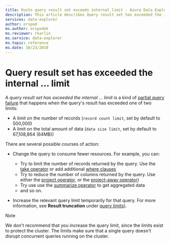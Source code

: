 ```yaml
---
title: Kusto query result set exceeds internal limit - Azure Data Explorer
description: This article describes Query result set has exceeded the internal ... limit in Azure Data Explorer.
services: data-explorer
author: orspod
ms.author: orspodek
ms.reviewer: rkarlin
ms.service: data-explorer
ms.topic: reference
ms.date: 10/23/2018
---
```

# Query result set has exceeded the internal ... limit

A *query result set has exceeded the internal ... limit* is a kind of
[partial query failure](partialqueryfailures.md) that happens when the
query's result has exceeded one of two limits:
* A limit on the number of records (`record count limit`, set by default to
  500,000)
* A limit on the total amount of data (`data size limit`, set by default
to  67,108,864 (64MB))

There are several possible courses of action:

* Change the query to consume fewer resources. 
  For example, you can:
  * Try to limit the number of records returned by the query. Use the [take operator](../query/takeoperator.md) or add additional [where clauses](../query/whereoperator.md)
  * Try to reduce the number of columns returned by the query. Use either the [project operator](../query/projectoperator.md), or the [project-away operator](../query/projectawayoperator.md))
  * Try use use the [summarize operator](../query/summarizeoperator.md) to get aggregated data
  * and so on.

* Increase the relevant query limit temporarily for that query. For more information, see **Result truncation** under [query limits](querylimits.md)).  
 > [!NOTE] 
 > We don't recommend that you increase the query limit, since the limits exist to protect the cluster. The limits make sure that a single query doesn't disrupt 
  concurrent queries running on the cluster.
  
